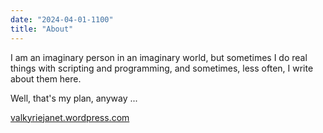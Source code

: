```yaml
---
date: "2024-04-01-1100"
title: "About"
---
```


I am an imaginary person in an imaginary world, but sometimes I do real things with scripting and programming, and sometimes, less often, I write about them here.

Well, that's my plan, anyway ...

[valkyriejanet.wordpress.com](https://valkyriejanet.wordpress.com)